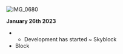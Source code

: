 ![IMG_0680](https://user-images.githubusercontent.com/123784905/215232367-05cf3fb4-4b02-4ad8-91c5-a3324dca717f.png)

**January 26th 2023**
* * Development has started ~ Skyblock
* Block
